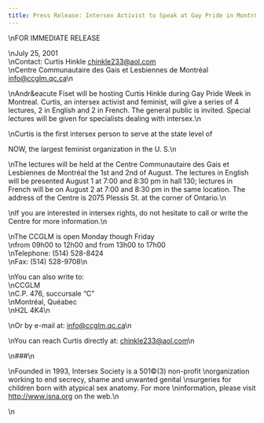 ```yaml
---
title: Press Release: Intersex Activist to Speak at Gay Pride in Montr&eacute;al
---
```


\nFOR <span class="caps">IMMEDIATE</span> <span class="caps">RELEASE</span>  
  
\nJuly 25, 2001  
\nContact: Curtis Hinkle <chinkle233@aol.com>  
\nCentre Communautaire des Gais et Lesbiennes de Montr&eacute;al <info@ccglm.qc.ca>\n<p class=m2>\nAndr&eacute Fiset will be hosting Curtis Hinkle during Gay Pride Week in Montreal. Curtis, an intersex activist and feminist, will give a series of 4 lectures, 2 in English and 2 in French. The general public is invited. Special lectures will be given for specialists dealing with intersex.\n</p><p class=m2>\nCurtis is the first intersex person to serve at the state level of 

<span class="caps">NOW</span>, the largest feminist organization in the U. S.\n</p><p class=m2>\nThe lectures will be held at the Centre Communautaire des Gais et Lesbiennes de Montr&eacute;al the 1st and 2nd of August. The lectures in English will be presented August 1 at 7:00 and 8:30 pm in hall 130; lectures in French will be on August 2 at 7:00 and 8:30 pm in the same location. The address of the Centre is 2075 Plessis St. at the corner of Ontario.\n</p><p class=m2>\nIf you are interested in intersex rights, do not hesitate to call or write the Centre for more information.\n</p><p class=m2>\nThe <span class="caps">CCGLM</span> is open Monday though Friday  
\nfrom 09h00 to 12h00 and from 13h00 to 17h00  
\nTelephone: (514) 528-8424  
\nFax: (514) 528-9708\n</p><p class=m2>\nYou can also write to:  
\nCCGLM  
\nC.P. 476, succursale &#8220;C&#8221;  
\nMontr&eacute;al, Qu&eacute;abec  
\nH2L 4K4\n</p><p class=m2>\nOr by e-mail at: info@ccglm.qc.ca\n</p><p class=m2>\nYou can reach Curtis directly at: chinkle233@aol.com\n</p><p class=m2>\n###\n</p><p class=m2>\nFounded in 1993, Intersex Society is a 501&#169;(3) non-profit \norganization working to end secrecy, shame and unwanted genital \nsurgeries for children born with atypical sex anatomy. For more \ninformation, please visit http://www.isna.org on the web.\n</p>\n